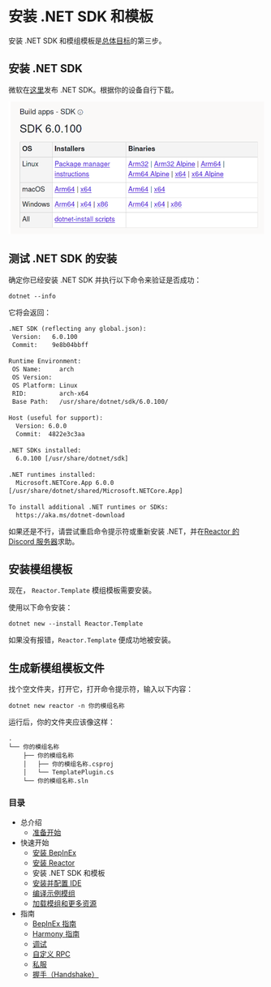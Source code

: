# 安装 .NET SDK 和模板

安装 .NET SDK 和模组模板是[总体目标](/docs/introduction/getting_started.md/#总体目标)的第三步。

## 安装 .NET SDK

微软在[这里](https://dotnet.microsoft.com/download/dotnet/6.0)发布 .NET SDK。根据你的设备自行下载。

![dotnet download](/static/img/netsdk-download.png)

## 测试 .NET SDK 的安装

确定你已经安装 .NET SDK 并执行以下命令来验证是否成功：

```
dotnet --info
```

它将会返回：

```
.NET SDK (reflecting any global.json):
 Version:   6.0.100
 Commit:    9e8b04bbff

Runtime Environment:
 OS Name:     arch
 OS Version:
 OS Platform: Linux
 RID:         arch-x64
 Base Path:   /usr/share/dotnet/sdk/6.0.100/

Host (useful for support):
  Version: 6.0.0
  Commit:  4822e3c3aa

.NET SDKs installed:
  6.0.100 [/usr/share/dotnet/sdk]

.NET runtimes installed:
  Microsoft.NETCore.App 6.0.0 [/usr/share/dotnet/shared/Microsoft.NETCore.App]

To install additional .NET runtimes or SDKs:
  https://aka.ms/dotnet-download
```

如果还是不行，请尝试重启命令提示符或重新安装 .NET，并在[Reactor 的 Discord 服务器](https://reactor.gg/discord)求助。


## 安装模组模板

现在， `Reactor.Template` 模组模板需要安装。

使用以下命令安装：

```shell
dotnet new --install Reactor.Template
```

如果没有报错，`Reactor.Template` 便成功地被安装。

## 生成新模组模板文件
找个空文件夹，打开它，打开命令提示符，输入以下内容：

```shell
dotnet new reactor -n 你的模组名称
```

运行后，你的文件夹应该像这样：

```
.
└── 你的模组名称
    ├── 你的模组名称
    │   ├── 你的模组名称.csproj
    │   └── TemplatePlugin.cs
    └── 你的模组名称.sln
```

### 目录

- 总介绍
  - [准备开始](/docs/introduction/getting_started.md)
- 快速开始
  - [安装 BepInEx](/docs/quick_start/install_bepinex.md)
  - [安装 Reactor](/docs/quick_start/install_reactor.md)
  - 安装 .NET SDK 和模板
  - [安装并配置 IDE](/docs/quick_start/install_configure_ide.md)
  - [编译示例模组](/docs/quick_start/compile_example_mod.md)
  - [加载模组和更多资源](/docs/quick_start/launch_more_resources.md)
- 指南
  - [BepInEx 指南](/docs/guides/bepinex_guide.md)
  - [Harmony 指南](/docs/guides/harmony_guide.md)
  - [调试](/docs/guides/debugging.md)
  - [自定义 RPC](/docs/guides/custom_rpcs.md)
  - [私服](/docs/guides/custom_server.md)
  - [握手（Handshake）](/docs/guides/handshake.md)